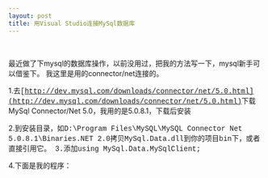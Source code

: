```yaml
---
layout: post
title: 用Visual Studio连接MySql数据库 
---
```

&nbsp;

最近做了下mysql的数据库操作，以前没用过，把我的方法写一下，mysql新手可以借鉴下。
我这里是用的connector/net连接的。

1.去<span style="font-family: Courier New;">[http://dev.mysql.com/downloads/connector/net/5.0.html](http://dev.mysql.com/downloads/connector/net/5.0.html)</span>下载MySql Connector/Net 5.0，我用的是5.0.8.1，下载后安装

2.到安装目录，如<span style="font-family: Courier New;">D:\Program Files\MySQL\MySQL Connector Net 5.0.8.1\Binaries\.NET 2.0拷贝<span style="font-family: Courier New;">MySql.Data.dll</span>到你的项目bin下，或者直接引用它。
</span><span style="font-family: Courier New;">
3.添加using MySql.Data.MySqlClient;

4.下面是我的程序：</span>

<span style="font-family: Courier New;">

<div class="cnblogs_code"><!--

Code highlighting produced by Actipro CodeHighlighter (freeware)
http://www.CodeHighlighter.com/

--><span style="color: #0000FF;">string</span><span style="color: #000000;"> connStr </span><span style="color: #000000;">=</span><span style="color: #000000;"> String.Format(</span><span style="color: #800000;">"</span><span style="color: #800000;">server={0};user id={1}; password={2}; database={3}; pooling=false;port=3306</span><span style="color: #800000;">"</span><span style="color: #000000;">, </span><span style="color: #800000;">"</span><span style="color: #800000;">127.0.0.1</span><span style="color: #800000;">"</span><span style="color: #000000;">, </span><span style="color: #800000;">"</span><span style="color: #800000;">test</span><span style="color: #800000;">"</span><span style="color: #000000;">, </span><span style="color: #800000;">"</span><span style="color: #800000;">test</span><span style="color: #800000;">"</span><span style="color: #000000;">, </span><span style="color: #800000;">"</span><span style="color: #800000;">test</span><span style="color: #800000;">"</span><span style="color: #000000;">);
MySqlConnection myConn </span><span style="color: #000000;">=</span><span style="color: #000000;"> </span><span style="color: #0000FF;">new</span><span style="color: #000000;"> MySqlConnection(connStr);
myConn.Open();
MySqlCommand cmd </span><span style="color: #000000;">=</span><span style="color: #000000;"> myConn.CreateCommand();

</span><span style="color: #0000FF;">string</span><span style="color: #000000;"> sql1 </span><span style="color: #000000;">=</span><span style="color: #000000;"> </span><span style="color: #800000;">"</span><span style="color: #800000;">CREATE TEMPORARY TABLE tmp_table (maxonline int,srv_ip VARCHAR(30),fld_date datetime)</span><span style="color: #800000;">"</span><span style="color: #000000;">;

</span><span style="color: #0000FF;">string</span><span style="color: #000000;"> sql2 </span><span style="color: #000000;">=</span><span style="color: #000000;"> </span><span style="color: #800000;">@"</span><span style="color: #800000;">insert into tmp_table SELECT 33,'ip1','2007-5-5'</span><span style="color: #800000;">"</span><span style="color: #000000;">;</span><span style="color: #008000;">//</span><span style="color: #008000;">测试数据</span><span style="color: #008000;">
</span><span style="color: #000000;">
</span><span style="color: #0000FF;">string</span><span style="color: #000000;"> sql3 </span><span style="color: #000000;">=</span><span style="color: #000000;"> </span><span style="color: #800000;">"</span><span style="color: #800000;">select sum(maxonline),DATE_FORMAT(fld_date, '%Y-%m-%d') from tmp_table group by fld_date</span><span style="color: #800000;">"</span><span style="color: #000000;">;

cmd.CommandText </span><span style="color: #000000;">=</span><span style="color: #000000;"> sql1;
cmd.ExecuteNonQuery();

cmd.CommandText </span><span style="color: #000000;">=</span><span style="color: #000000;"> sql2;
cmd.ExecuteNonQuery();

cmd.CommandText </span><span style="color: #000000;">=</span><span style="color: #000000;"> sql3;
MySqlDataReader rd </span><span style="color: #000000;">=</span><span style="color: #000000;"> cmd.ExecuteReader();

GridView1.DataSource </span><span style="color: #000000;">=</span><span style="color: #000000;"> rd;
GridView1.DataBind();
myConn.Close();</span>
<pre></pre>
</div>
<span style="font-family: Courier New;">
<p>
因为这个MySql数据库用的是比较老的版本，不支持select的嵌套，所以用了临时表。

</span></span></p>

<span style="font-family: 宋体;">

顺便推荐下</span>[<span style="font-family: Courier New;">http://www.connectionstrings.com/</span>](http://www.connectionstrings.com/)<span style="font-family: 宋体;">这个网站，可以生成连接字符串，比较全。 </span>
]]
